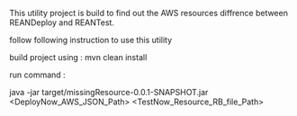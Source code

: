 
This utility project is build to find out the AWS resources diffrence between REANDeploy and REANTest.

follow following instruction to use this utility 

build project using : mvn clean install 

run command :

java -jar target/missingResource-0.0.1-SNAPSHOT.jar <DeployNow_AWS_JSON_Path> <TestNow_Resource_RB_file_Path>